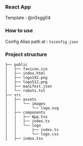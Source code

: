 ### React App

Template : @n0xgg04

### How to use
Config Alias path at : ``tsconfig.json``

### Project structure

```
├── public
│   ├── favicon.ico
│   ├── index.html
│   ├── logo192.png
│   ├── logo512.png
│   ├── manifest.json
│   └── robots.txt
├── src
│   ├── assets
│   │   └── images
│   │       └── logo.svg
│   ├── components
│   │   ├── App.tsx
│   │   ├── index.ts
│   │   └── logo
│   │       ├── index.ts
│   │       └── logo.css
│   ├── index.tsx
